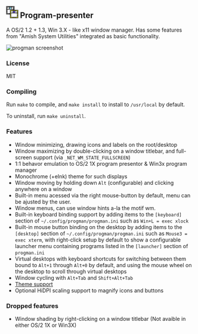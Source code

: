 ## ![Icon](/icons/progpres.png) Program-presenter

A OS/2 1.2 + 1.3, Win 3.X - like x11 window manager. Has some features from "Amish System Utilities" integrated as basic functionality.

![progman screenshot](https://jcs.org/images/progman-20200810.png)

### License

MIT

### Compiling

Run `make` to compile, and `make install` to install to `/usr/local` by
default.

To uninstall, run `make uninstall`.

### Features

- Window minimizing, drawing icons and labels on the root/desktop
- Window maximizing by double-clicking on a window titlebar, and full-screen
  support (via `_NET_WM_STATE_FULLSCREEN`)
- 1:1 behavor emulation to OS/2 1X program presentor & Win3x program manager
- Monochrome (+eInk) theme for such displays
- Window moving by holding down `Alt` (configurable) and clicking anywhere on a window
- Built-in menu acessed via the right mouse-button by default, menu can be ajusted by the user.
- Window menus, can use window hints a-la the motif wm.
- Built-in keyboard binding support by adding items to the `[keyboard]`
  section of `~/.config/progman/progman.ini` such as `Win+L = exec xlock`
- Built-in mouse button binding on the desktop by adding items to the
  `[desktop]` section of `~/.config/progman/progman.ini` such as
  `Mouse3 = exec xterm`, with right-click setup by default to show a
  configurable launcher menu containing programs listed in the `[launcher]` section of `progman.ini`
- Virtual desktops with keyboard shortcuts for switching between them bound
  to `Alt+1` through `Alt+0` by default, and using the mouse wheel on the
  desktop to scroll through virtual desktops
- Window cycling with `Alt+Tab` and `Shift+Alt+Tab`
- [Theme support](https://github.com/jcs/progman/tree/master/themes)
- Optional HiDPI scaling support to magnify icons and buttons

### Dropped features
- Window shading by right-clicking on a window titlebar (Not avaible in either OS/2 1X or Win3X)